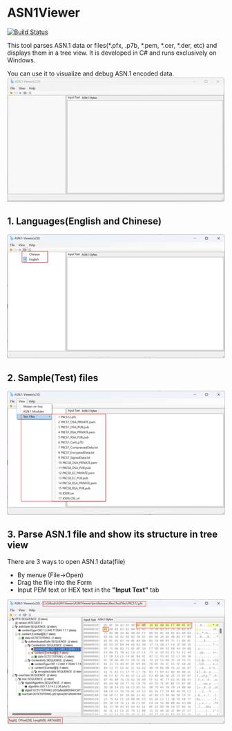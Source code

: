 # ASN1Viewer

[![Build Status](https://github.com/JoeLiu2015/ASN1Viewer/actions/workflows/build.yml/badge.svg)](https://github.com/JoeLiu2015/ASN1Viewer/actions/workflows/build.yml)

This tool parses ASN.1 data or files(*.pfx, .p7b, *.pem, *.cer, *.der, etc) and displays them in a tree view. It is developed in C# and runs exclusively on Windows.

You can use it to visualize and debug ASN.1 encoded data.
![Run](https://github.com/JoeLiu2015/ASN1Viewer/blob/main/.github/imgs/Asn1Viewer.gif)

## 1. Languages(English and Chinese)
![Languages](https://github.com/JoeLiu2015/ASN1Viewer/blob/main/.github/imgs/Languages.png)
## 2. Sample(Test) files
![TestFiles](https://github.com/JoeLiu2015/ASN1Viewer/blob/main/.github/imgs/Test%20Files.png)
## 3. Parse ASN.1 file and show its structure in tree view
There are 3 ways to open ASN.1 data(file)
- By menue (File->Open)
- Drag the file into the Form
- Input PEM text or HEX text in the **"Input Text"** tab

![TreeView](https://github.com/JoeLiu2015/ASN1Viewer/blob/main/.github/imgs/Pfx.png)
